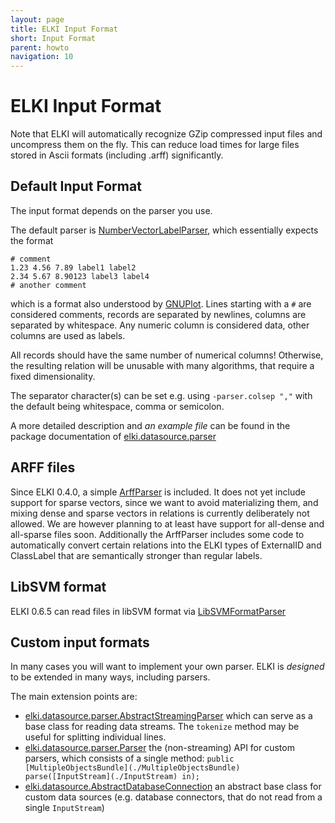 ```yaml
---
layout: page
title: ELKI Input Format
short: Input Format
parent: howto
navigation: 10
---
```



ELKI Input Format
=================

Note that ELKI will automatically recognize GZip compressed input files and uncompress them on the fly. This can reduce load times for large files stored in Ascii formats (including .arff) significantly.

Default Input Format
--------------------

The input format depends on the parser you use.

The default parser is [NumberVectorLabelParser](/releases/current/javadoc/elki/datasource/parser/NumberVectorLabelParser.html), which essentially expects the format

    # comment
    1.23 4.56 7.89 label1 label2
    2.34 5.67 8.90123 label3 label4
    # another comment

which is a format also understood by [GNUPlot](http://gnuplot.sf.net/). Lines starting with a `#` are considered comments, records are separated by newlines, columns are separated by whitespace. Any numeric column is considered data, other columns are used as labels.

All records should have the same number of numerical columns! Otherwise, the resulting relation will be unusable with many algorithms, that require a fixed dimensionality.

The separator character(s) can be set e.g. using `-parser.colsep ","` with the default being whitespace, comma or semicolon.

A more detailed description and *an example file* can be found in the package documentation of [elki.datasource.parser](/releases/current/javadoc/elki/datasource/parser/package-summary.html)

ARFF files
----------

Since ELKI 0.4.0, a simple [ArffParser](/releases/current/javadoc/elki/datasource/parser/ArffParser.html) is included. It does not yet include support for sparse vectors, since we want to avoid materializing them, and mixing dense and sparse vectors in relations is currently deliberately not allowed. We are however planning to at least have support for all-dense and all-sparse files soon. Additionally the ArffParser includes some code to automatically convert certain relations into the ELKI types of ExternalID and ClassLabel that are semantically stronger than regular labels.

LibSVM format
-------------

ELKI 0.6.5 can read files in libSVM format via [LibSVMFormatParser](/releases/current/javadoc/elki/datasource/parser/LibSVMFormatParser.html)

Custom input formats
--------------------

In many cases you will want to implement your own parser. ELKI is *designed* to be extended in many ways, including parsers.

The main extension points are:

- [elki.datasource.parser.AbstractStreamingParser](/releases/current/javadoc/elki/datasource/parser/AbstractStreamingParser.html) which can serve as a base class for reading data streams. The `tokenize` method may be useful for splitting individual lines.
- [elki.datasource.parser.Parser](/releases/current/javadoc/elki/datasource/parser/Parser.html) the (non-streaming) API for custom parsers, which consists of a single method: `public [MultipleObjectsBundle](./MultipleObjectsBundle) parse([InputStream](./InputStream) in);`
- [elki.datasource.AbstractDatabaseConnection](/releases/current/javadoc/elki/datasource/AbstractDatabaseConnection.html) an abstract base class for custom data sources (e.g. database connectors, that do not read from a single `InputStream`)

